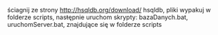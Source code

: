 ściagnij ze strony http://hsqldb.org/download/ hsqldb, pliki wypakuj w folderze scripts, nasŧępnie uruchom skrypty: bazaDanych.bat, uruchomServer.bat, znajdujące się w folderze scripts 

